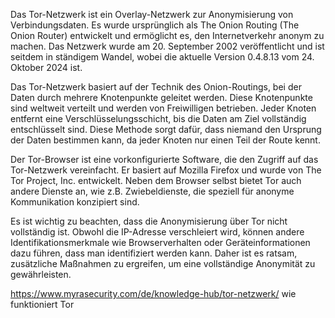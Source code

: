 
Das Tor-Netzwerk ist ein Overlay-Netzwerk zur Anonymisierung von Verbindungsdaten. Es wurde ursprünglich als The Onion Routing (The Onion Router) entwickelt und ermöglicht es, den Internetverkehr anonym zu machen. Das Netzwerk wurde am 20. September 2002 veröffentlicht und ist seitdem in ständigem Wandel, wobei die aktuelle Version 0.4.8.13 vom 24. Oktober 2024 ist.

Das Tor-Netzwerk basiert auf der Technik des Onion-Routings, bei der Daten durch mehrere Knotenpunkte geleitet werden. Diese Knotenpunkte sind weltweit verteilt und werden von Freiwilligen betrieben. Jeder Knoten entfernt eine Verschlüsselungsschicht, bis die Daten am Ziel vollständig entschlüsselt sind. Diese Methode sorgt dafür, dass niemand den Ursprung der Daten bestimmen kann, da jeder Knoten nur einen Teil der Route kennt.

Der Tor-Browser ist eine vorkonfigurierte Software, die den Zugriff auf das Tor-Netzwerk vereinfacht. Er basiert auf Mozilla Firefox und wurde von The Tor Project, Inc. entwickelt. Neben dem Browser selbst bietet Tor auch andere Dienste an, wie z.B. Zwiebeldienste, die speziell für anonyme Kommunikation konzipiert sind.

Es ist wichtig zu beachten, dass die Anonymisierung über Tor nicht vollständig ist. Obwohl die IP-Adresse verschleiert wird, können andere Identifikationsmerkmale wie Browserverhalten oder Geräteinformationen dazu führen, dass man identifiziert werden kann. Daher ist es ratsam, zusätzliche Maßnahmen zu ergreifen, um eine vollständige Anonymität zu gewährleisten.

https://www.myrasecurity.com/de/knowledge-hub/tor-netzwerk/  wie funktioniert Tor
